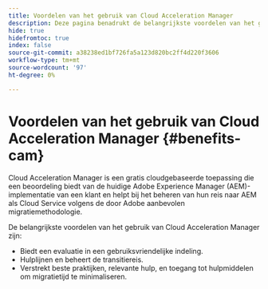 ```yaml
---
title: Voordelen van het gebruik van Cloud Acceleration Manager
description: Deze pagina benadrukt de belangrijkste voordelen van het gebruik van Cloud Acceleration Manager.
hide: true
hidefromtoc: true
index: false
source-git-commit: a38238ed1bf726fa5a123d820bc2ff4d220f3606
workflow-type: tm+mt
source-wordcount: '97'
ht-degree: 0%

---
```



# Voordelen van het gebruik van Cloud Acceleration Manager {#benefits-cam}

Cloud Acceleration Manager is een gratis cloudgebaseerde toepassing die een beoordeling biedt van de huidige Adobe Experience Manager (AEM)-implementatie van een klant en helpt bij het beheren van hun reis naar AEM als Cloud Service volgens de door Adobe aanbevolen migratiemethodologie.

De belangrijkste voordelen van het gebruik van Cloud Acceleration Manager zijn:

* Biedt een evaluatie in een gebruiksvriendelijke indeling.
* Hulplijnen en beheert de transitiereis.
* Verstrekt beste praktijken, relevante hulp, en toegang tot hulpmiddelen om migratietijd te minimaliseren.